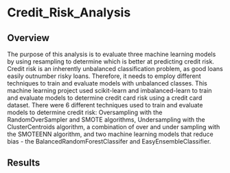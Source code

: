 # Credit_Risk_Analysis
## Overview
The purpose of this analysis is to evaluate three machine learning models by using resampling to determine which is better at predicting credit risk.
Credit risk is an inherently unbalanced classification problem, as good loans easily outnumber risky loans. Therefore, it needs to employ different techniques to train and evaluate models with unbalanced classes. This machine learning project used scikit-learn and imbalanced-learn to train and evaluate models to determine credit card risk using a credit card dataset. There were 6 different techniques used to train and evaluate models to determine credit risk: Oversampling with the RandomOverSampler and SMOTE algorithms, Undersampling with the ClusterCentroids algorithm, a combination of over and under sampling with the SMOTEENN algorithm, and two machine learning models that reduce bias - the BalancedRandomForestClassifer and EasyEnsembleClassifier.

## Results


